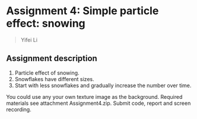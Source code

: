 # Assignment 4: Simple particle effect: snowing

> Yifei Li

## Assignment description

1. Particle effect of snowing.
2. Snowflakes have different sizes.
3. Start with less snowflakes and gradually increase the number over time.

You could use any your own texture image as the background.
Required materials see attachment Assignment4.zip. Submit code, report and screen recording.

